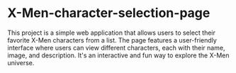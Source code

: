 # X-Men-character-selection-page
 This project is a simple web application that allows users to select their favorite X-Men characters from a list. The page features a user-friendly interface where users can view different characters, each with their name, image, and description. It's an interactive and fun way to explore the X-Men universe.
